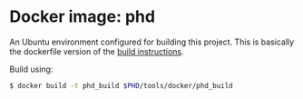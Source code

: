 # Docker image: phd

An Ubuntu environment configured for building this project. This is basically
the dockerfile version of the
[build instructions](https://github.com/ChrisCummins/phd#---building-the-code---------).

Build using:

```sh
$ docker build -t phd_build $PHD/tools/docker/phd_build
```
